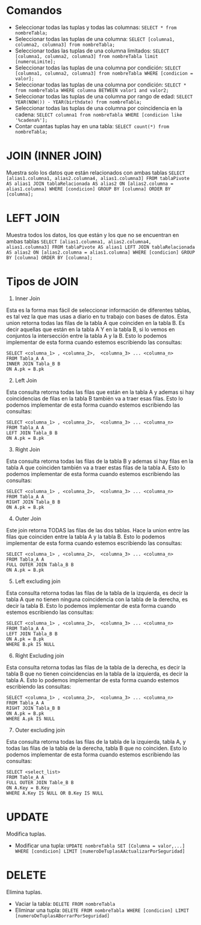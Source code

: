 # Comandos

- Seleccionar todas las tuplas y todas las columnas: `SELECT * from nombreTabla;`
- Seleccionar todas las tuplas de una columna: `SELECT [columna1, columna2, columna3] from nombreTabla;`
- Seleccionar todas las tuplas de una columna limitados: `SELECT [columna1, columna2, columna3] from nombreTabla limit [numeroLimite];`
- Seleccionar todas las tuplas de una columna por condición: `SELECT [columna1, columna2, columna3] from nombreTabla WHERE [condicion = valor];`
- Seleccionar todas las tuplas de una columna por condición: `SELECT * from nombreTabla WHERE columna BETWEEN valor1 and valor2;`
- Seleccionar todas las tuplas de una columna por rango de edad: `SELECT YEAR(NOW()) - YEAR(birthdate) from nombreTabla;`
- Seleccionar todas las tuplas de una columna por coincidencia en la cadena: `SELECT columna1 from nombreTabla WHERE [condicion like '%cadena%'];`
- Contar cuantas tuplas hay en una tabla: `SELECT count(*) from nombreTabla;`

# JOIN (INNER JOIN)

Muestra solo los datos que están relacionados con ambas tablas
`SELECT [alias1.columna1, alias2.columna4, alias1.columna3] FROM tablaPivote AS alias1 JOIN tablaRelacionada AS alias2 ON [alias2.columna = alias1.columna] WHERE [condicion] GROUP BY [columna] ORDER BY [columna];`

# LEFT JOIN

Muestra todos los datos, los que están y los que no se encuentran en ambas tablas
`SELECT [alias1.columna1, alias2.columna4, alias1.columna3] FROM tablaPivote AS alias1 LEFT JOIN tablaRelacionada AS alias2 ON [alias2.columna = alias1.columna] WHERE [condicion] GROUP BY [columna] ORDER BY [columna];`

# Tipos de JOIN

1. Inner Join

Esta es la forma mas fácil de seleccionar información de diferentes tablas, es tal vez la que mas usas a diario en tu trabajo con bases de datos. Esta union retorna todas las filas de la tabla A que coinciden en la tabla B. Es decir aquellas que están en la tabla A Y en la tabla B, si lo vemos en conjuntos la intersección entre la tabla A y la B.
Esto lo podemos implementar de esta forma cuando estemos escribiendo las consultas:

```
SELECT <columna_1> , <columna_2>,  <columna_3> ... <columna_n>
FROM Tabla_A A
INNER JOIN Tabla_B B
ON A.pk = B.pk
```

2. Left Join

Esta consulta retorna todas las filas que están en la tabla A y ademas si hay coincidencias de filas en la tabla B también va a traer esas filas.
Esto lo podemos implementar de esta forma cuando estemos escribiendo las consultas:

```
SELECT <columna_1> , <columna_2>,  <columna_3> ... <columna_n>
FROM Tabla_A A
LEFT JOIN Tabla_B B
ON A.pk = B.pk
```

3. Right Join

Esta consulta retorna todas las filas de la tabla B y ademas si hay filas en la tabla A que coinciden también va a traer estas filas de la tabla A.
Esto lo podemos implementar de esta forma cuando estemos escribiendo las consultas:

```
SELECT <columna_1> , <columna_2>,  <columna_3> ... <columna_n>
FROM Tabla_A A
RIGHT JOIN Tabla_B B
ON A.pk = B.pk
```

4. Outer Join

Este join retorna TODAS las filas de las dos tablas. Hace la union entre las filas que coinciden entre la tabla A y la tabla B.
Esto lo podemos implementar de esta forma cuando estemos escribiendo las consultas:

```
SELECT <columna_1> , <columna_2>,  <columna_3> ... <columna_n>
FROM Tabla_A A
FULL OUTER JOIN Tabla_B B
ON A.pk = B.pk
```

5. Left excluding join

Esta consulta retorna todas las filas de la tabla de la izquierda, es decir la tabla A que no tienen ninguna coincidencia con la tabla de la derecha, es decir la tabla B.
Esto lo podemos implementar de esta forma cuando estemos escribiendo las consultas:

```
SELECT <columna_1> , <columna_2>,  <columna_3> ... <columna_n>
FROM Tabla_A A
LEFT JOIN Tabla_B B
ON A.pk = B.pk
WHERE B.pk IS NULL
```

6. Right Excluding join

Esta consulta retorna todas las filas de la tabla de la derecha, es decir la tabla B que no tienen coincidencias en la tabla de la izquierda, es decir la tabla A.
Esto lo podemos implementar de esta forma cuando estemos escribiendo las consultas:

```
SELECT <columna_1> , <columna_2>,  <columna_3> ... <columna_n>
FROM Tabla_A A
RIGHT JOIN Tabla_B B
ON A.pk = B.pk
WHERE A.pk IS NULL
```

7. Outer excluding join

Esta consulta retorna todas las filas de la tabla de la izquierda, tabla A, y todas las filas de la tabla de la derecha, tabla B que no coinciden.
Esto lo podemos implementar de esta forma cuando estemos escribiendo las consultas:

```
SELECT <select_list>
FROM Table_A A
FULL OUTER JOIN Table_B B
ON A.Key = B.Key
WHERE A.Key IS NULL OR B.Key IS NULL
```

# UPDATE

Modifica tuplas.

- Modificar una tupla: `UPDATE nombreTabla SET [Columna = valor,...] WHERE [condicion] LIMIT [numeroDeTuplasAActualizarPorSeguridad]`

# DELETE

Elimina tuplas.

- Vaciar la tabla: `DELETE FROM nombreTabla`
- Eliminar una tupla: `DELETE FROM nombreTabla WHERE [condicion] LIMIT [numeroDeTuplasABorrarPorSeguridad]`
